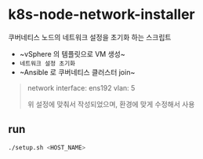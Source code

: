 # k8s-node-network-installer

쿠버네티스 노드의 네트워크 설정을 초기화 하는 스크립트

- ~vSphere 의 템플릿으로 VM 생성~
- `네트워크 설정 초기화`
- ~Ansible 로 쿠버네티스 클러스터 join~

> network interface: ens192
> vlan: 5
>
> 위 설정에 맞춰서 작성되었으며, 환경에 맞게 수정해서 사용

## run

```sh
./setup.sh <HOST_NAME>
```
